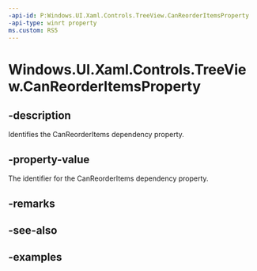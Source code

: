 ```yaml
---
-api-id: P:Windows.UI.Xaml.Controls.TreeView.CanReorderItemsProperty
-api-type: winrt property
ms.custom: RS5
---
```


<!-- Property syntax.
public DependencyProperty CanReorderItemsProperty { get; }
-->

# Windows.UI.Xaml.Controls.TreeView.CanReorderItemsProperty

## -description

Identifies the CanReorderItems dependency property.

## -property-value

The identifier for the CanReorderItems dependency property.

## -remarks

## -see-also

## -examples

